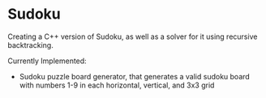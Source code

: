 # Sudoku
Creating a C++ version of Sudoku, as well as a solver for it using recursive backtracking.

Currently Implemented:
- Sudoku puzzle board generator, that generates a valid sudoku board with numbers 1-9 in each horizontal, vertical, and 3x3 grid
